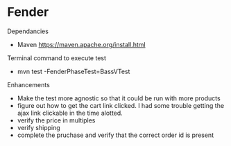 # Fender
Dependancies
  - Maven https://maven.apache.org/install.html
  
Terminal command to execute test 
  - mvn test -FenderPhaseTest=BassVTest

Enhancements
  - Make the test more agnostic so that it could be run with more products
  - figure out how to get the cart link clicked. I had some trouble getting the ajax link clickable in the time alotted. 
  - verify the price in multiples
  - verify shipping
  - complete the pruchase and verify that the correct order id is present
